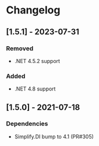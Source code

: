 # Changelog

## [1.5.1] - 2023-07-31

### Removed

- .NET 4.5.2 support

### Added

- .NET 4.8 support

## [1.5.0] - 2021-07-18

### Dependencies

- Simplify.DI bump to 4.1 (PR#305)
